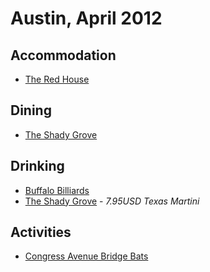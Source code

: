 # Austin, April 2012

## Accommodation

* [The Red House](http://socospaces.com/SoCo/redhouse.html)

## Dining

* [The Shady Grove](http://www.theshadygrove.com/)

## Drinking

* [Buffalo Billiards](http://www.buffalobilliards.com/)
* [The Shady Grove](http://www.theshadygrove.com/) - *7.95USD Texas Martini*

## Activities

* [Congress Avenue Bridge Bats](http://www.batcon.org/index.php/get-involved/visit-a-bat-location/congress-avenue-bridge/subcategory/51.html)
